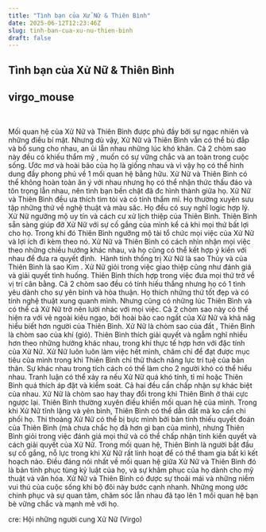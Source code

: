 ```yaml
---
title: "Tình bạn của Xử Nữ & Thiên Bình"
date: 2025-06-12T12:23:46Z
slug: tinh-ban-cua-xu-nu-thien-binh
draft: false
---
```


## Tình bạn của Xử Nữ & Thiên Bình

## virgo_mouse

​ 
 
 
Mối quan hệ của Xử Nữ và Thiên Bình được phủ đầy bởi sự ngạc nhiên và những điều bí mật. Nhưng dù vậy, Xử Nữ và Thiên Bình vẫn có thể bù đắp và bổ sung cho nhau, an ủi lẫn nhau những lúc khó khăn. Cả 2 chòm sao này đều có khiếu thẩm mỹ , muốn có sự vững chắc và an toàn trong cuộc sống. Ước mơ và hoài bão của họ là giống nhau và vì vậy họ có thể hình dung đầy phong phú về 1 mối quan hệ bằng hữu. Xử Nữ và Thiên Bình có thể không hoàn toàn ăn ý với nhau nhưng họ có thể nhận thức thấu đáo và tôn trọng lẫn nhau, nên tình bạn bền chặt đã đc hình thành giữa họ.​ ​Xử Nữ và Thiên Bình đều ưa thích tìm tòi và có tính thẩm mĩ. Họ thường xuyên sưu tập những thứ về nghệ thuật và màu săc. Họ đều có suy nghĩ logic hợp lý. Xử Nữ ngưỡng mộ uy tín và cách cư xử lịch thiệp của Thiên Bình. Thiên Bình sẵn sàng giúp đỡ Xử Nữ với sự cố gắng của mình kể cả khi mọi thứ bất lợi cho họ. Trong khi đó Thiên Bình ngưỡng mộ tài tổ chức mọi việc của Xử Nữ và lợi ích đi kèm theo nó. Xử Nữ và Thiên Bình có cách nhìn nhận mọi việc theo những chiều hướng khác nhau, và họ cũng có thể kết hợp ý kiến với nhau để đưa ra quyết định. ​ ​Hành tinh thống trị Xử Nữ là sao Thủy và của Thiên Bình là sao Kim . Xử Nữ giỏi trong việc giao thiệp cũng như đánh giá và giải quyết tình huống. Thiên Bình thích hợp trong việc đưa mọi thứ trở về vị trí cân bằng. Cả 2 chòm sao đều có tính hiếu thắng nhưng họ có 1 tình yêu dành cho sự yên bình và hòa thuận. Họ thích những thứ tốt đẹp và có tính nghệ thuật xung quanh mình. Nhưng cũng có những lúc Thiên Bình và có thể cả Xử Nữ trở nên lười nhác với mọi việc. Cả 2 chòm sao này có thể hiện ra với vẻ ngoài kiêu ngạo, bởi hoài bão cao ngất của Xử Nữ và khả năg hiểu biết hơn người của Thiên Bình.​ ​Xử Nữ là chòm sao của đất , Thiên Bình là chòm sao của khí (gió). Thiên Bình thích giải quyết và ngẫm nghĩ nhiều hơn theo những hướng khác nhau, trong khi thực tế hợp hơn với đặc tính của Xử Nữ. Xử Nữ luôn luôn làm việc hết mình, chăm chỉ để đạt được mục tiêu của mình trong khi Thiên Bình chỉ thử thách năng lực trí tuệ của bản thân. Sự khác nhau trong tích cách có thể làm cho 2 người khó có thể hiểu nhau. Tranh luận có thể xảy ra nếu Xử Nữ quá khó tính, tỉ mỉ hoặc Thiên Bình quá thích áp đặt và kiểm soát. Cả hai đều cần chấp nhận sự khác biệt của nhau. Xử Nữ là chòm sao hay thay đổi trong khi Thiên Bình ở thái cực ngược lại. Thiên Bình thường xuyên điều khiển mối quan hệ của mình. Trong khi Xử Nữ tĩnh lặng và yên bình, Thiên Bình có thể dẫn dắt mà ko cần chi phối họ. Thi thoảng Xử Nữ có thể bị bực mình bởi bản tính thiếu quyết đoán của Thiên Bình (mà chưa chắc họ đã hơn gì bạn của mình), nhưng Thiên Bình giỏi trong việc đánh giá mọi thứ và có thể chấp nhận tính kiến quyết và cách giải quyết của Xử Nữ. Trong mối quan hệ, Thiên Bình là người bắt đầu sự cố gắng, nỗ lực trong khi Xử Nữ rất linh hoạt để có thể tham gia bất kì kết hoạch nào. Điều đáng nói nhất về mối quan hệ giữa Xử Nữ và Thiên Bình đó là bản tính phục tùng kỷ luật của họ, và sự khâm phục của họ dành cho mỹ thuật và văn hóa. Xử Nữ và Thiên Bình có được sự thoải mái và những niềm vui thú của cuộc sống khi bộ đôi này bước cạnh nhanh. Những mong ước chinh phục và sự quan tâm, chăm sóc lẫn nhau đã tạo lên 1 mối quan hệ bạn bè vững chắc và mạnh mẽ với họ.​ 
 
 
cre: Hội những người cung Xử Nữ (Virgo)​